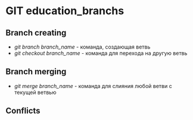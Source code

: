 # GIT education_branchs

## Branch creating
* *git branch branch_name* - команда, создающая ветвь
* *git checkout branch_name* - команда для перехода на другую ветвь
## Branch merging
* *git merge branch_name* - команда для слияния любой ветви с текущей ветвью
## Conflicts